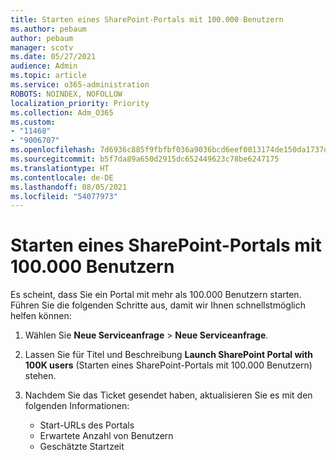 ```yaml
---
title: Starten eines SharePoint-Portals mit 100.000 Benutzern
ms.author: pebaum
author: pebaum
manager: scotv
ms.date: 05/27/2021
audience: Admin
ms.topic: article
ms.service: o365-administration
ROBOTS: NOINDEX, NOFOLLOW
localization_priority: Priority
ms.collection: Adm_O365
ms.custom:
- "11468"
- "9006707"
ms.openlocfilehash: 7d6936c885f9fbfbf036a9036bcd6eef0013174de150da1737df69a6fa3d2834
ms.sourcegitcommit: b5f7da89a650d2915dc652449623c78be6247175
ms.translationtype: HT
ms.contentlocale: de-DE
ms.lasthandoff: 08/05/2021
ms.locfileid: "54077973"
---
```

# <a name="launch-sharepoint-portal-with-100k-users"></a>Starten eines SharePoint-Portals mit 100.000 Benutzern

Es scheint, dass Sie ein Portal mit mehr als 100.000 Benutzern starten. Führen Sie die folgenden Schritte aus, damit wir Ihnen schnellstmöglich helfen können:

1. Wählen Sie **Neue Serviceanfrage** > **Neue Serviceanfrage**.

1. Lassen Sie für Titel und Beschreibung **Launch SharePoint Portal with 100K users** (Starten eines SharePoint-Portals mit 100.000 Benutzern) stehen.

1. Nachdem Sie das Ticket gesendet haben, aktualisieren Sie es mit den folgenden Informationen:

    - Start-URLs des Portals 
    - Erwartete Anzahl von Benutzern 
    - Geschätzte Startzeit 
